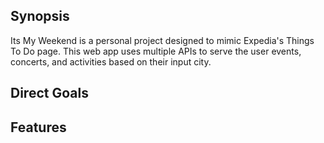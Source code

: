  ## Synopsis
Its My Weekend is a personal project designed to mimic Expedia's Things To Do page. This web app uses multiple APIs to serve the user events, concerts, and activities based on their input city.

## Direct Goals


## Features
